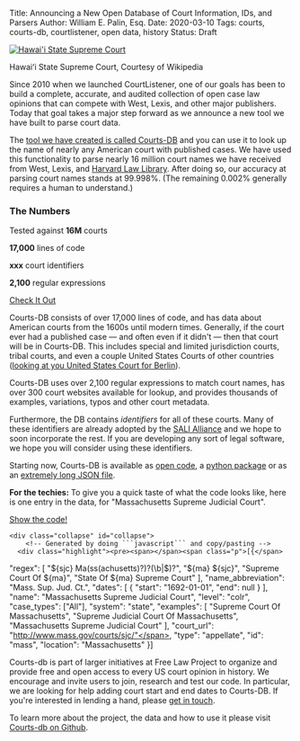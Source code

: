 Title: Announcing a New Open Database of Court Information, IDs, and Parsers
Author: William E. Palin, Esq.
Date: 2020-03-10
Tags: courts, courts-db, courtlistener, open data, history
Status: Draft

<div class="left-image">
    <a href="https://github.com/freelawproject/courts-db">
        <img src="{static}/images/Aliiolanihale.jpg"
             alt="Hawai'i State Supreme Court"
             title="Hawaiʻi State Supreme Court,"
             class="img-responsive border">
    </a>
    <p class="caption">Hawaiʻi State Supreme Court, Courtesy of Wikipedia</p>
</div>
<div class="clearfix"></div>
 
 
Since 2010 when we launched CourtListener, one of our goals has been to build a complete, accurate, and audited collection of open case law opinions that can compete with West, Lexis, and other major publishers. Today that goal takes a major step forward as we announce a new tool we have built to parse court data.

The [tool we have created is called Courts-DB][courts-db] and you can use it to look up the name of nearly any American court with published cases. We have used this functionality to parse nearly 16 million court names we have received from West, Lexis, and [Harvard Law Library][lil]. After doing so, our accuracy at parsing court names stands at 99.998%. (The remaining 0.002% generally requires a human to understand.)


<div class="col-xs-5 pull-right col-sm-3 bg-primary">
    <h3>The Numbers</h3>
    <p>Tested against <strong>16M</strong> courts</p>
    <p><strong>17,000</strong> lines of code</p>
    <p><strong>xxx</strong> court identifiers</p>
    <p><strong>2,100</strong> regular expressions</p>    
    <p><a href="https://pypi.org/project/courts-db/" target="_blank" class="btn btn-info btn-block">Check It Out</a>
</div>

Courts-DB consists of over 17,000 lines of code, and has data about American courts from the 1600s until modern times. Generally, if the court ever had a published case &mdash; and often even if it didn't &mdash; then that court will be in Courts-DB. This includes special and limited jurisdiction courts, tribal courts, and even a couple United States Courts of other countries ([looking at you United States Court for Berlin][berlin]). 

Courts-DB uses over 2,100 regular expressions to match court names, has over 300 court websites available for lookup, and provides thousands of examples, variations, typos and other court metadata. 

Furthermore, the DB contains *identifiers* for all of these courts. Many of these identifiers are already adopted by the [SALI Alliance][sali] and we hope to soon incorporate the rest. If you are developing any sort of legal software, we hope you will consider using these identifiers.   

Starting now, Courts-DB is available as [open code][courts-db], a [python package][pypi] or as an [extremely long JSON file][json]. 

<div class="alert bg-warning">
    <p><i class="fa fa-bug"></i> <strong>For the techies:</strong> To give you a quick taste of what the code looks like, here is one entry in the data, for "Massachusetts Supreme Judicial Court". 
    </p>
    <p><a data-toggle="collapse" href="#collapse" role="button" aria-expanded="false" aria-controls="collapseExample" class="btn btn-primary btn-xs">Show the code! <i class="fa fa-angle-double-down"></i></a> 
    </p>
    
    <div class="collapse" id="collapse">
        <!-- Generated by doing ```javascript``` and copy/pasting -->
      <div class="highlight"><pre><span></span><span class="p">[{</span>
  <span class="nt">"regex"</span><span class="p">:</span> <span class="p">[</span>
      <span class="s2">"${sjc} Ma(ss(achusetts)?)?(\b|$)?"</span><span class="p">,</span>
      <span class="s2">"${ma} ${sjc}"</span><span class="p">,</span>
      <span class="s2">"Supreme Court Of ${ma}"</span><span class="p">,</span>
      <span class="s2">"State Of ${ma} Supreme Court"</span>
  <span class="p">],</span>
  <span class="nt">"name_abbreviation"</span><span class="p">:</span> <span class="s2">"Mass. Sup. Jud. Ct."</span><span class="p">,</span>
  <span class="nt">"dates"</span><span class="p">:</span> <span class="p">[</span>
      <span class="p">{</span>
          <span class="nt">"start"</span><span class="p">:</span> <span class="s2">"1692-01-01"</span><span class="p">,</span>
          <span class="nt">"end"</span><span class="p">:</span> <span class="kc">null</span>
      <span class="p">}</span>
  <span class="p">],</span>
  <span class="nt">"name"</span><span class="p">:</span> <span class="s2">"Massachusetts Supreme Judicial Court"</span><span class="p">,</span>
  <span class="nt">"level"</span><span class="p">:</span> <span class="s2">"colr"</span><span class="p">,</span>
  <span class="nt">"case_types"</span><span class="p">:</span> <span class="p">[</span><span class="s2">"All"</span><span class="p">],</span>
  <span class="nt">"system"</span><span class="p">:</span> <span class="s2">"state"</span><span class="p">,</span>
  <span class="nt">"examples"</span><span class="p">:</span> <span class="p">[</span>
      <span class="s2">"Supreme Court Of Massachusetts"</span><span class="p">,</span>
      <span class="s2">"Supreme Judicial Court Of Massachusetts"</span><span class="p">,</span>
      <span class="s2">"Massachusetts Supreme Judicial Court"</span>
  <span class="p">],</span>
  <span class="nt">"court_url"</span><span class="p">:</span> <span class="s2">"http://www.mass.gov/courts/sjc/"</span><span class="p">,</span>
  <span class="nt">"type"</span><span class="p">:</span> <span class="s2">"appellate"</span><span class="p">,</span>
  <span class="nt">"id"</span><span class="p">:</span> <span class="s2">"mass"</span><span class="p">,</span>
  <span class="nt">"location"</span><span class="p">:</span> <span class="s2">"Massachusetts"</span>
<span class="p">}]</span>
</pre></div>
    </div>
</div>


Courts-db is part of larger initiatives at Free Law Project to organize and provide free and open access to every US court opinion in history. We encourage and invite users to join, research and test our code. In particular, we are looking for help adding court start and end dates to Courts-DB. If you're interested in lending a hand, please [get in touch][c].

To learn more about the project, the data and how to use it please visit [Courts-db on Github][courts-db].

[courts-db]: https://github.com/freelawproject/courts-db
[pypi]: https://pypi.org/project/courts-db/
[berlin]: https://en.wikipedia.org/wiki/United_States_Court_for_Berlin
[json]: https://github.com/freelawproject/courts-db/blob/master/courts_db/data/courts.json
[c]: {filename}/pages/contact.md
[lil]: https://case.law/
[sali]: https://www.sali.org/